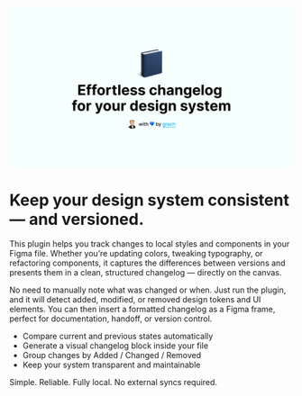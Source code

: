 ![thumbnail](assets/thumbnail.png)

# Keep your design system consistent — and versioned.

This plugin helps you track changes to local styles and components in your Figma file. Whether you’re updating colors, tweaking typography, or refactoring components, it captures the differences between versions and presents them in a clean, structured changelog — directly on the canvas.

No need to manually note what was changed or when. Just run the plugin, and it will detect added, modified, or removed design tokens and UI elements. You can then insert a formatted changelog as a Figma frame, perfect for documentation, handoff, or version control.

- Compare current and previous states automatically
- Generate a visual changelog block inside your file
- Group changes by Added / Changed / Removed
- Keep your system transparent and maintainable

Simple. Reliable. Fully local. No external syncs required.
